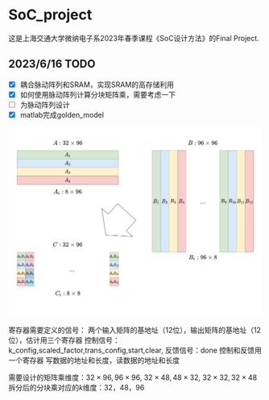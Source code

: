 # SoC_project
这是上海交通大学微纳电子系2023年春季课程《SoC设计方法》的Final Project.

## 2023/6/16 TODO
- [x] 耦合脉动阵列和SRAM，实现SRAM的高存储利用
- [x] 如何使用脉动阵列计算分块矩阵乘，需要考虑一下
- [ ] 为脉动阵列设计
- [x] matlab完成golden_model

<img src="https://github.com/flare-sandy/SoC_project/blob/main/doc/block_matmul.jpg" width="800px">


寄存器需要定义的信号：
两个输入矩阵的基地址（12位），输出矩阵的基地址（12位），估计用三个寄存器
控制信号：k_config,scaled_factor,trans_config,start,clear,
反馈信号：done
控制和反馈用一个寄存器
写数据的地址和长度，读数据的地址和长度

需要设计的矩阵乘维度：$32 \times 96, 96\times 96$, $32\times 48, 48\times 32$, $32\times 32, 32\times 48$
拆分后的分块乘对应的$k$维度：32，48，96